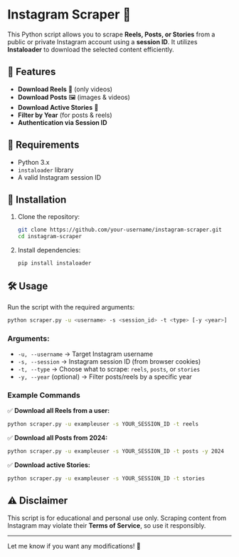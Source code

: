 

# Instagram Scraper 📸  

This Python script allows you to scrape **Reels, Posts, or Stories** from a public or private Instagram account using a **session ID**. It utilizes **Instaloader** to download the selected content efficiently.  

## 🚀 Features  
- **Download Reels** 🎥 (only videos)  
- **Download Posts** 🖼️ (images & videos)  
- **Download Active Stories** 📖  
- **Filter by Year** (for posts & reels)  
- **Authentication via Session ID**  

## 📌 Requirements  
- Python 3.x  
- `instaloader` library  
- A valid Instagram session ID  

## 🔧 Installation  
1. Clone the repository:  
   ```bash
   git clone https://github.com/your-username/instagram-scraper.git
   cd instagram-scraper
   ```  
2. Install dependencies:  
   ```bash
   pip install instaloader
   ```  

## 🛠️ Usage  
Run the script with the required arguments:  

```bash
python scraper.py -u <username> -s <session_id> -t <type> [-y <year>]
```

### Arguments:  
- `-u, --username` → Target Instagram username  
- `-s, --session` → Instagram session ID (from browser cookies)  
- `-t, --type` → Choose what to scrape: `reels`, `posts`, or `stories`  
- `-y, --year` (optional) → Filter posts/reels by a specific year  

### Example Commands  
✅ **Download all Reels from a user:**  
```bash
python scraper.py -u exampleuser -s YOUR_SESSION_ID -t reels
```  

✅ **Download all Posts from 2024:**  
```bash
python scraper.py -u exampleuser -s YOUR_SESSION_ID -t posts -y 2024
```  

✅ **Download active Stories:**  
```bash
python scraper.py -u exampleuser -s YOUR_SESSION_ID -t stories
```  

## ⚠️ Disclaimer  
This script is for educational and personal use only. Scraping content from Instagram may violate their **Terms of Service**, so use it responsibly.  

---

Let me know if you want any modifications! 🚀
